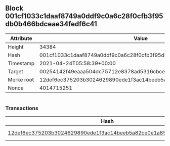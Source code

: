 ## Block 001cf1033c1daaf8749a0ddf9c0a6c28f0cfb3f95db0b466bdceae34fedf6c41

Attribute | Value
--- | ---
Height | 34384
Hash | 001cf1033c1daaf8749a0ddf9c0a6c28f0cfb3f95db0b466bdceae34fedf6c41
Timestamp | 2021-04-24T05:58:39+00:00
Target | 00254142f49eaaa504dc75712e8378ad5316cbcead634704b3734b6271167cc4
Merke root | 12def6ec375203b3024629890ede1f3ac14beeb5a82ce0e1a85e17ec4d8bee44
Nonce | 4014715251

```

```

### Transactions

Hash | Amount
--- | ---
[12def6ec375203b3024629890ede1f3ac14beeb5a82ce0e1a85e17ec4d8bee44](12def6ec375203b3024629890ede1f3ac14beeb5a82ce0e1a85e17ec4d8bee44.md) | 10.00000000 SKEPTI 
